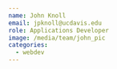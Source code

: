 ```yaml
---
name: John Knoll
email: jpknoll@ucdavis.edu
role: Applications Developer
image: /media/team/john_pic
categories:
  - webdev
---
```

